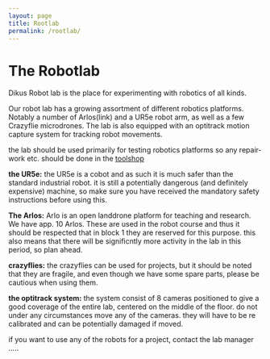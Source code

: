 ```yaml
---
layout: page
title: Rootlab
permalink: /rootlab/
---
```


# The Robotlab 
Dikus Robot lab is the place for experimenting with robotics of all kinds.

Our robot lab has a growing assortment of different robotics platforms. Notably a number of Arlos(link) and a UR5e robot arm, as well as a few Crazyflie microdrones. 
The lab is also equipped with an optitrack motion capture system for tracking robot movements.

the lab should be used primarily for testing robotics platforms so any repair-work etc. should be done in the [toolshop](/toolshop)

__the UR5e:__ the UR5e is a cobot and as such it is much safer than the standard industrial robot. it is still a potentially dangerous (and definitely expensive) machine, so make sure you have received the mandatory safety instructions before using this.  

__The Arlos:__ Arlo is an open landdrone platform for teaching and research. We have app. 10 Arlos. These are used in the robot course and thus it should be respected that in block 1 they are reserved for this purpose. this also means that there will be significntly more activity in the lab in this period, so plan ahead.

__crazyflies:__ the crazyflies can be used for projects, but it should be noted that they are fragile, and even though we have some spare parts, please be cautious when using them.

__the optitrack system:__  the system consist of 8 cameras positioned to give a good coverage of the entire lab, centered on the middle of the floor. do not under any circumstances move any of the cameras. they will have to be re calibrated and can be potentially damaged if moved. 



if you want to use any of the  robots for a project, contact the lab manager .....
